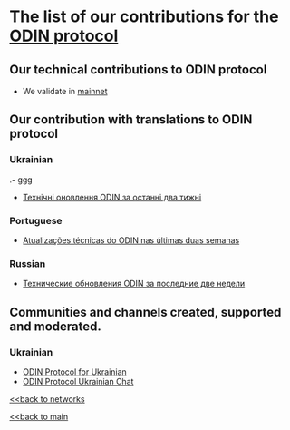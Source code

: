 # The list of our contributions for the [ODIN protocol](https://odinprotocol.io/)

## Our technical contributions to ODIN protocol

- We validate in [mainnet](https://odin-scan.web.app/validators/odinvaloper14da0ag6pcf7hlgh54unm8udcm8flctna3djra7)

## Our contribution with translations to ODIN protocol
### Ukrainian
.- ggg
- [Технічні оновлення ODIN за останні два тижні](https://ua.nq4.net/RcoVaQHqRPT)


### Portuguese
- [Atualizações técnicas do ODIN nas últimas duas semanas](https://pt.nq4.net/xpALfCzg4sM)


### Russian
- [Технические обновления ODIN за последние две недели](https://ru.nq4.net/OtcHvOjT8e8)

## Communities and channels created, supported and moderated.
### Ukrainian
- [ODIN Protocol for Ukrainian](https://t.me/OdinProtocolUkraine)
- [ODIN Protocol Ukrainian Chat](https://t.me/OdinProtocolUkraineChat)


[<<back to networks](https://github.com/nq4-net/entrance/tree/main/networks)

[<<back to main](https://github.com/nq4-net/entrance)
